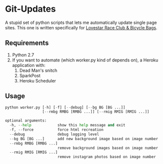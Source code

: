 # Git-Updates

A stupid set of python scripts that lets me automatically update single page sites. This one is written specifically for [Lovestar Race Club & Bicycle Bags](http://lovestarrace.club/).

## Requirements

1. Python 2.7
2. If you want to automate (which worker.py kind of depends on), a Heroku application with:
    1. Dead Man's snitch
    2. SparkPost
    3. Heroku Scheduler

## Usage

```python
python worker.py [-h] [-f] [--debug] [--bg BG [BG ...]]
                 [--rmbg RMBG [RMBG ...]] [--rmig RMIG [RMIG ...]]

optional arguments:
  -h, --help            show this help message and exit
  -f, --force           force html recreation
  --debug               debug logging level
  --bg BG [BG ...]      add new background image based on image number
  --rmbg RMBG [RMBG ...]
                        remove background images based on image number
  --rmig RMIG [RMIG ...]
                        remove instagram photos based on image number
```
